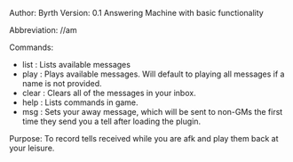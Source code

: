 Author: Byrth
Version: 0.1
Answering Machine with basic functionality

Abbreviation: //am

Commands:
* list : Lists available messages
* play <name> : Plays available messages. Will default to playing all messages if a name is not provided.
* clear : Clears all of the messages in your inbox.
* help : Lists commands in game.
* msg <message> : Sets your away message, which will be sent to non-GMs the first time they send you a tell after loading the plugin.

Purpose:
To record tells received while you are afk and play them back at your leisure.
